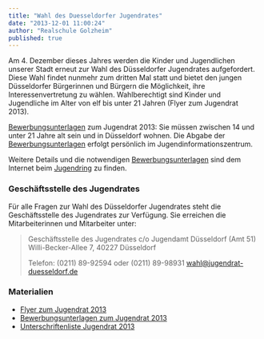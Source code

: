 ```yaml
---
title: "Wahl des Duesseldorfer Jugendrates"
date: "2013-12-01 11:00:24"
author: "Realschule Golzheim"
published: true
---
```


Am 4. Dezember dieses Jahres werden die Kinder und Jugendlichen unserer Stadt erneut zur Wahl des Düsseldorfer Jugendrates aufgefordert. Diese Wahl findet nunmehr zum dritten Mal statt und bietet den jungen Düsseldorfer Bürgerinnen und Bürgern die Möglichkeit, ihre Interessenvertretung zu wählen. Wahlberechtigt sind Kinder und Jugendliche im Alter von elf bis unter 21 Jahren (Flyer zum Jugendrat 2013). 

[Bewerbungsunterlagen][2] zum Jugendrat 2013: Sie müssen zwischen 14 und unter 21 Jahre alt sein und in Düsseldorf wohnen. Die Abgabe der [Bewerbungsunterlagen][2] erfolgt persönlich im Jugendinformationszentrum. 

Weitere Details und die notwendigen [Bewerbungsunterlagen][2] sind dem Internet beim [Jugendring](http://www.jugendring-duesseldorf.de/) zu finden. 

### Geschäftsstelle des Jugendrates

Für alle Fragen zur Wahl des Düsseldorfer Jugendrates steht die Geschäftsstelle des Jugendrates zur Verfügung. Sie erreichen die Mitarbeiterinnen und Mitarbeiter unter:

> Geschäftsstelle des Jugendrates
> c/o Jugendamt Düsseldorf (Amt 51)
> Willi-Becker-Allee 7, 40227 Düsseldorf
>
> Telefon: (0211) 89-92594 oder (0211) 89-98931
> [wahl@jugendrat-duesseldorf.de](mailto:wahl@jugendrat-duesseldorf.de)

### Materialien

- [Flyer zum Jugendrat 2013][1]
- [Bewerbungsunterlagen zum Jugendrat 2013][2]
- [Unterschriftenliste Jugendrat 2013][3] 

[1]: /downloads/51_3_flyer_jugendrat_2013_final.pdf
[2]: http://www.schulen.duesseldorf.de/rs-tersteegenstr/downloads/bewerbungsunterlagen_jugendrat_2013.pdf
[3]: http://www.schulen.duesseldorf.de/rs-tersteegenstr/downloads/unterschriftenliste_jugendrat_2013.pdf
